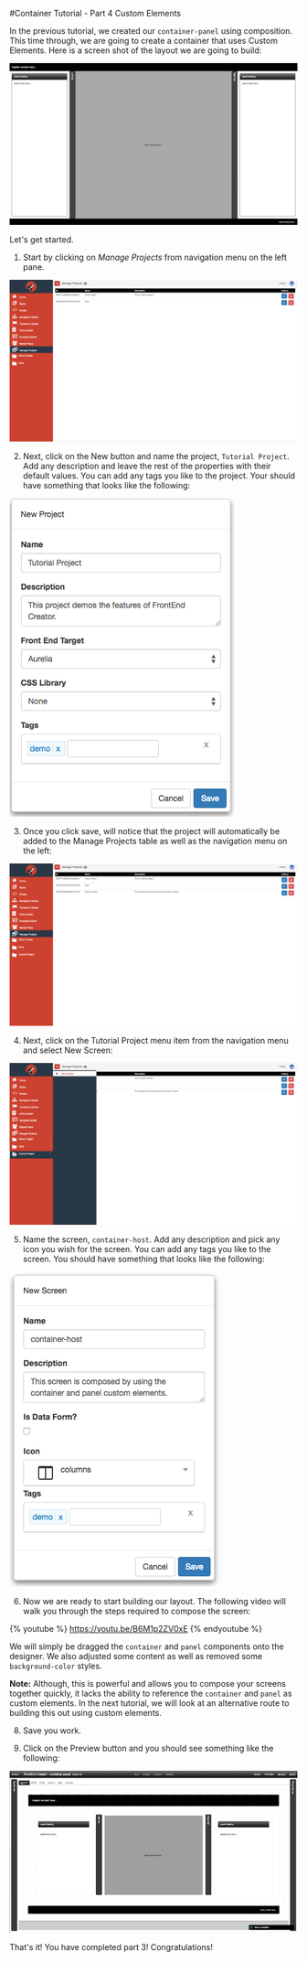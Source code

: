 #Container Tutorial - Part 4 Custom Elements

In the previous tutorial, we created our `container-panel` using composition. This time through, we are going to create a container that uses Custom Elements. Here is a screen shot of the layout we are going to build:

![Tutorial Project](../assets/images/tutorials/tutorial-container4-panel.png)


Let's get started.

1) Start by clicking on *Manage Projects* from navigation menu on the left pane.

![Tutorial Project](../assets/images/tutorials/tutorial-manage-projects.png)

2) Next, click on the New button and name the project, `Tutorial Project`. Add any description and leave the rest of the properties with their default values. You can add any tags you like to the project. Your should have something that looks like the following:

![Tutorial Project](../assets/images/tutorials/tutorial-project.png)

3) Once you click save, will notice that the project will automatically be added to the Manage Projects table as well as the navigation menu on the left:

![Tutorial Project Added](../assets/images/tutorials/tutorial-project-added.png)

4) Next, click on the Tutorial Project menu item from the navigation menu and select New Screen:

![Tutorial Project New Screen](../assets/images/tutorials/tutorial-project-new-screen.png)

5) Name the screen, `container-host`. Add any description and pick any icon you wish for the screen. You can add any tags you like to the screen. You should have something that looks like the following:

![Tutorial Panel Properties](../assets/images/tutorials/tutorial-container4-properties.png)

6) Now we are ready to start building our layout. The following video will walk you through the steps required to compose the screen:

{% youtube %}
  https://youtu.be/B6M1p2ZV0xE
{% endyoutube %}


We will simply be dragged the `container` and `panel` components onto the designer. We also adjusted some content as well as removed some `background-color` styles.

**Note:** Although, this is powerful and allows you to compose your screens together quickly, it lacks the ability to reference the `container` and `panel` as custom elements. In the next tutorial, we will look at an alternative route to building this out using custom elements.

8) Save you work.

9) Click on the Preview button and you should see something like the following:

![Tutorial Container Preview](../assets/images/tutorials/tutorial-container-panel-preview.gif)

That's it! You have completed part 3! Congratulations!
